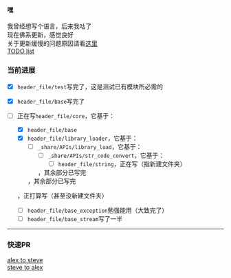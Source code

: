 #### 嘿  
我曾经想写个语言，后来我咕了  
现在佛系更新，感觉良好  
关于更新缓慢的问题原因请看[这里](https://steve02081504.github.io/about/)  
[TODO list](./TODO.md)  

### 当前进展  
- [x] `header_file/test`写完了，这是测试已有模块所必需的
- [x] `header_file/base`写完了

- [ ] 正在写`header_file/core`，它基于：  
  * [x] `header_file/base`  
  * [x] `header_file/library_loader`，它基于：  
    - [ ] `_share/APIs/library_load`，它基于：  
      * [ ] `_share/APIs/str_code_convert`，它基于：  
        - [ ] `header_file/string`，正在写（指新建文件夹）  

      ，其余部分已写完  

    ，其余部分已写完  

  ，正打算写（甚至没新建文件夹）  
  * [ ] `header_file/base_exception`勉强能用（大致完了）  
  * [ ] `header_file/base_stream`写了一半  

____

### 快速PR
[alex to steve](https://github.com/steve02081504/ELC/compare/master...alex0125z:master)  
[steve to alex](https://github.com/alex0125z/ELC/compare/master...steve02081504:master)  

